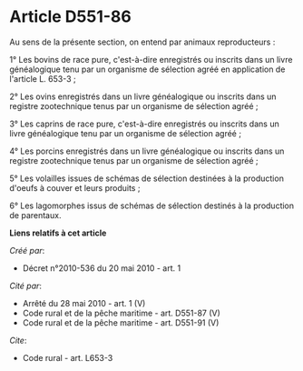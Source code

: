 # Article D551-86

Au sens de la présente section, on entend par animaux reproducteurs : 

1° Les bovins de race pure, c'est-à-dire enregistrés ou inscrits dans un livre généalogique tenu par un organisme de
sélection agréé en application de l'article L. 653-3 ; 

2° Les ovins enregistrés dans un livre généalogique ou inscrits dans un registre zootechnique tenus par un organisme de
sélection agréé ; 

3° Les caprins de race pure, c'est-à-dire enregistrés ou inscrits dans un livre généalogique tenu par un organisme de
sélection agréé ; 

4° Les porcins enregistrés dans un livre généalogique ou inscrits dans un registre zootechnique tenus par un organisme de
sélection agréé ; 

5° Les volailles issues de schémas de sélection destinées à la production d'oeufs à couver et leurs produits ; 

6° Les lagomorphes issus de schémas de sélection destinés à la production de parentaux.

**Liens relatifs à cet article**

_Créé par_:

  - Décret n°2010-536 du 20 mai 2010 - art. 1

_Cité par_:

  - Arrêté du 28 mai 2010 - art. 1 (V)
  - Code rural et de la pêche maritime - art. D551-87 (V)
  - Code rural et de la pêche maritime - art. D551-91 (V)

_Cite_:

  - Code rural - art. L653-3
